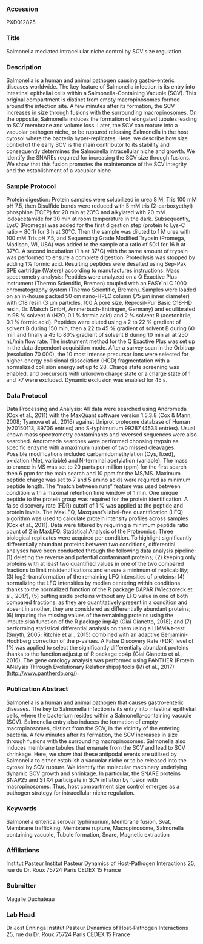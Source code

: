 ### Accession
PXD012825

### Title
Salmonella mediated intracellular niche control by SCV size regulation

### Description
Salmonella is a human and animal pathogen causing gastro-enteric diseases worldwide. The  key feature of Salmonella infection is its entry into intestinal epithelial cells within a Salmonella-Containing Vacuole (SCV). This original compartment is distinct from empty  macropinosomes formed around the infection site. A few minutes after its formation, the SCV increases in size through fusions with the surrounding macropinosomes. On the opposite,  Salmonella induces the formation of elongated tubules leading to SCV membrane and volume  loss. Later, the SCV can mature into a vacuolar pathogen niche, or be ruptured releasing  Salmonella in the host cytosol where the bacteria hyper-replicates. Here, we describe how  size control of the early SCV is the main contributor to its stability and consequently  determines the Salmonella intracellular niche and growth. We identify the SNAREs required  for increasing the SCV size through fusions. We show that this fusion promotes the  maintenance of the SCV integrity and the establishment of a vacuolar niche

### Sample Protocol
Protein digestion:  Protein samples were solubilized in urea 8 M, Tris 100 mM pH 7.5, then Disulfide bonds were reduced with 5 mM tris (2-carboxyethyl) phosphine (TCEP) for 20 min at 23°C and alkylated with 20 mM iodoacetamide for 30 min at room temperature in the dark. Subsequently, LysC  (Promega) was added for the first digestion step (protein to Lys-C ratio = 80:1) for 3 h at 30°C. Then the sample was diluted to 1 M urea with 100 mM Tris pH 7.5, and Sequencing  Grade Modified Trypsin (Promega, Madison, WI, USA) was added to the sample at a ratio of  50:1 for 16 h at 37°C. A second incubation (1 h at 37°C) with the same amount of trypsin  was performed to ensure a complete digestion. Proteolysis was stopped by adding 1% formic  acid. Resulting peptides were desalted using Sep-Pak SPE cartridge (Waters) according to  manufactures instructions.  Mass spectrometry analysis:  Peptides were analyzed on a Q Exactive Plus instrument (Thermo Scientific, Bremen) coupled with an EASY nLC 1000 chromatography system (Thermo Scientific, Bremen). Samples were  loaded on an in-house packed 50 cm nano-HPLC column (75 μm inner diameter) with C18 resin  (3 μm particles, 100 Å pore size, Reprosil-Pur Basic C18-HD resin, Dr. Maisch GmbH,  Ammerbuch-Entringen, Germany) and equilibrated in 98 % solvent A (H2O, 0.1 % formic acid)  and 2 % solvent B (acetonitrile, 0.1 % formic acid). Peptides were eluted using a 2 to 22 % gradient of solvent B during 150 min, then a 22 to 45 % gradient of solvent B during 60  min and finally a 45 to 80% gradient of solvent B during 10 min all at 250 nL/min flow  rate. The instrument method for the Q Exactive Plus was set up in the data dependent  acquisition mode. After a survey scan in the Orbitrap (resolution 70 000), the 10 most  intense precursor ions were selected for higher-energy collisional dissociation (HCD)  fragmentation with a normalized collision energy set up to 28. Charge state screening was  enabled, and precursors with unknown charge state or a charge state of 1 and >7 were  excluded. Dynamic exclusion was enabled for 45 s.

### Data Protocol
Data Processing and Analysis: All data were searched using Andromeda (Cox et al., 2011) with the MaxQuant software  version 1.5.3.8 (Cox & Mann, 2008; Tyanova et al., 2016) against Uniprot proteome database of Human (v20150113, 89706 entries) and S-typhimurium 99287 (4533 entries). Usual known  mass spectrometry contaminants and reversed sequences were also searched. Andromeda  searches were performed choosing trypsin as specific enzyme with a maximum number of two  missed cleavages. Possible modifications included carbamidomethylation (Cys, fixed),  oxidation (Met, variable) and N-terminal acetylation (variable). The mass tolerance in MS  was set to 20 parts per million (ppm) for the first search then 6 ppm for the main search  and 10 ppm for the MS/MS. Maximum peptide charge was set to 7 and 5 amino acids were  required as minimum peptide length. The “match between runs” feature was used between  condition with a maximal retention time window of 1 min. One unique peptide to the protein group was required for the protein identification. A false discovery rate (FDR) cutoff of  1 % was applied at the peptide and protein levels. The MaxLFQ, Maxquant’s label-free  quantification (LFQ) algorithm was used to calculate protein intensity profiles across  samples (Cox et al., 2011). Data were filtered by requiring a minimum peptide ratio count  of 2 in MaxLFQ.  Statistical Analysis of the Proteomics: Three biological replicates were acquired per condition. To highlight significantly  differentially abundant proteins between two conditions, differential analyses have been  conducted through the following data analysis pipeline: (1) deleting the reverse and  potential contaminant proteins; (2) keeping only proteins with at least two quantified  values in one of the two compared fractions to limit misidentifications and ensure a  minimum of replicability; (3) log2-transformation of the remaining LFQ intensities of  proteins; (4) normalizing the LFQ intensities by median centering within conditions thanks to the normalized function of the R package DAPAR (Wieczoreck et al., 2017), (5) putting  aside proteins without any LFQ value in one of both compared fractions: as they are  quantitatively present in a condition and absent in another, they are considered as  differentially abundant proteins; (6) imputing the missing values of the remaining proteins using the impute.slsa function of the R package imp4p (Giai Gianetto, 2018); and (7)  performing statistical differential analysis on them using a LIMMA t-test  (Smyth, 2005; Ritchie et al., 2015) combined with an adaptive Benjamini-Hochberg correction of the p-values. A False Discovery Rate (FDR) level of 1% was applied to select the  significantly differentially abundant proteins thanks to the function adjust.p of R package cp4p (Giai Gianetto et al., 2016). The gene ontology analysis was performed using PANTHER (Protein ANalysis THrough Evolutionary Relationships) tools (Mi et al., 2017)  (http://www.pantherdb.org/).

### Publication Abstract
Salmonella is a human and animal pathogen that causes gastro-enteric diseases. The key to Salmonella infection is its entry into intestinal epithelial cells, where the bacterium resides within a Salmonella-containing vacuole (SCV). Salmonella entry also induces the formation of empty macropinosomes, distinct from the SCV, in the vicinity of the entering bacteria. A few minutes after its formation, the SCV increases in size through fusions with the surrounding macropinosomes. Salmonella also induces membrane tubules that emanate from the SCV and lead to SCV shrinkage. Here, we show that these antipodal events are utilized by Salmonella to either establish a vacuolar niche or to be released into the cytosol by SCV rupture. We identify the molecular machinery underlying dynamic SCV growth and shrinkage. In particular, the SNARE proteins SNAP25 and STX4 participate in SCV inflation by fusion with macropinosomes. Thus, host compartment size control emerges as a pathogen strategy for intracellular niche regulation.

### Keywords
Salmonella enterica serovar typhimurium, Membrane fusion, Svat, Membrane trafficking, Membrane rupture, Macropinosome, Salmonella containing vacuole, Tubule formation, Snare, Magnetic extraction

### Affiliations
Institut Pasteur
Institut Pasteur Dynamics of Host-Pathogen Interactions 25, rue du Dr. Roux 75724 Paris CEDEX 15 France

### Submitter
Magalie Duchateau

### Lab Head
Dr Jost Enninga
Institut Pasteur Dynamics of Host-Pathogen Interactions 25, rue du Dr. Roux 75724 Paris CEDEX 15 France


